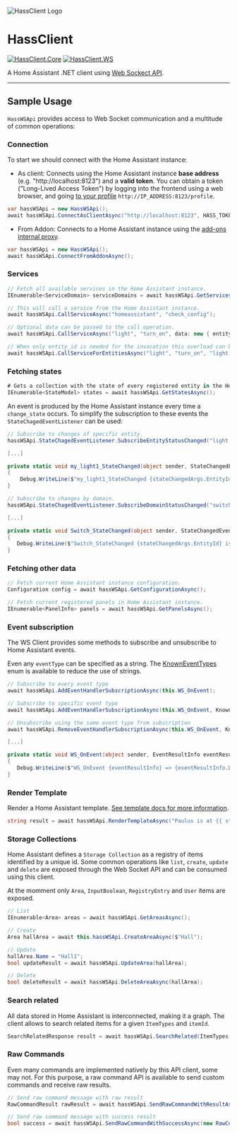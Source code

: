 ![HassClient Logo](https://github.com/vicfergar/HassClient/raw/main/resources/Logo.png)

# HassClient
[![HassClient.Core](https://img.shields.io/nuget/v/HassClient.Core?style=flat&label=HassClient.Core)](https://www.nuget.org/packages/HassClient.Core)
[![HassClient.WS](https://img.shields.io/nuget/v/HassClient.WS?style=flat&label=HassClient.WS)](https://www.nuget.org/packages/HassClient.WS)

A Home Assistant .NET client using [Web Sockect API](https://developers.home-assistant.io/docs/api/websocket).

---

## Sample Usage
`HassWSApi` provides access to Web Socket communication and a multitude of common operations:

### Connection
To start we should connect with the Home Assistant instance:

- As client: Connects using the Home Assistant instance **base address** (e.g. "http://localhost:8123") and a **valid token**. You can obtain a token ("Long-Lived Access Token") by logging into the frontend using a web browser, and going [to your profile](https://www.home-assistant.io/docs/authentication/#your-account-profile) `http://IP_ADDRESS:8123/profile`.
```csharp
var hassWSApi = new HassWSApi();
await hassWSApi.ConnectAsClientAsync("http://localhost:8123", HASS_TOKEN);
```
- From Addon: Connects to a Home Assistant instance using the [add-ons internal proxy](https://developers.home-assistant.io/docs/add-ons/communication#home-assistant-core).
```csharp
var hassWSApi = new HassWSApi();
await hassWSApi.ConnectFromAddonAsync();
```

### Services
```csharp
// Fetch all available services in the Home Assistant instance.
IEnumerable<ServiceDomain> serviceDomains = await hassWSApi.GetServicesAsync("homeassistant", "check_config");

// This will call a service from the Home Assistant instance.
await hassWSApi.CallServiceAsync("homeassistant", "check_config");

// Optional data can be passed to the call operation.
await hassWSApi.CallServiceAsync("light", "turn_on", data: new { entity_id = "light.my_light", brightness_pct = 20});

// When only entity_id is needed for the invocation this overload can be used.
await hassWSApi.CallServiceForEntitiesAsync("light", "turn_on", "light.my_light1", "light.my_light2");
```

 ### Fetching states
 ```csharp
# Gets a collection with the state of every registered entity in the Home Assistant instance.
IEnumerable<StateModel> states = await hassWSApi.GetStatesAsync();
```

An event is produced by the Home Assistant instance every time a `change_state` occurs. To simplify the subscription to these events the `StateChagedEventListener` can be used:

```csharp
// Subscribe to changes of specific entity.
hassWSApi.StateChagedEventListener.SubscribeEntityStatusChanged("light.my_light1", this.my_light1_StateChanged);

[...]

private static void my_light1_StateChanged(object sender, StateChangedEvent stateChangedArgs)
{
    Debug.WriteLine($"my_light1_StateChanged {stateChangedArgs.EntityId} is now {stateChangedArgs.NewState.State}");
}
```

 ```csharp
// Subscribe to changes by domain.
hassWSApi.StateChagedEventListener.SubscribeDomainStatusChanged("switch", this.Switch_StateChanged);

[...]

private static void Switch_StateChanged(object sender, StateChangedEvent stateChangedArgs)
{
    Debug.WriteLine($"Switch_StateChanged {stateChangedArgs.EntityId} is now {stateChangedArgs.NewState.State}");
}
```

### Fetching other data
```csharp
// Fetch current Home Assistant instance configuration.
Configuration config = await hassWSApi.GetConfigurationAsync();

// Fetch current registered panels in Home Assistant instance.
IEnumerable<PanelInfo> panels = await hassWSApi.GetPanelsAsync();
```

### Event subscription
The WS Client provides some methods to subscribe and unsubscribe to Home Assistant events.

Even any `eventType` can be specified as a string. The [KnownEventTypes](https://github.com/vicfergar/HassClient/blob/main/src/HassClient.Core/Models/Events/KnownEventTypes.cs) enum is available to reduce the use of strings.

 ```csharp
// Subscribe to every event type
await hassWSApi.AddEventHandlerSubscriptionAsync(this.WS_OnEvent);

// Subscribe to specific event type
await hassWSApi.AddEventHandlerSubscriptionAsync(this.WS_OnEvent, KnownEventTypes.PanelsUpdated);

// Unsubscribe using the same event type from subscription
await hassWSApi.RemoveEventHandlerSubscriptionAsync(this.WS_OnEvent, KnownEventTypes.PanelsUpdated);

[...]

private static void WS_OnEvent(object sender, EventResultInfo eventResultInfo)
{
    Debug.WriteLine($"WS_OnEvent {eventResultInfo} => {eventResultInfo.Data}");
}
```

### Render Template
Render a Home Assistant template. [See template docs for more information](https://www.home-assistant.io/topics/templating/).
```csharp
string result = await hassWSApi.RenderTemplateAsync("Paulus is at {{ states('sun.sun') }} {{ states('binary_sensor.is_rainy') }}!");
```

### Storage Collections
Home Assistant defines a `Storage Collection` as a registry of items identified by a unique id. Some common operations like `list`, `create`, `update` and `delete` are exposed through the Web Socket API and can be consumed using this client.

At the momment only `Area`, `InputBoolean`, `RegistryEntry` and `User` items are exposed.

```csharp
// List
IEnumerable<Area> areas = await hassWSApi.GetAreasAsync();

// Create
Area hallArea = await this.hassWSApi.CreateAreaAsync($"Hall");

// Update
hallArea.Name = "Hall1";
bool updateResult = await hassWSApi.UpdateArea(hallArea);

// Delete
bool deleteResult = await hassWSApi.DeleteAreaAsync(hallArea);
```

### Search related
All data stored in Home Assistant is interconnected, making it a graph. The client allows to search related items for a given `ItemTypes` and `itemId`.
```csharp
SearchRelatedResponse result = await hassWSApi.SearchRelated(ItemTypes.Entity, "weather.home");
```

### Raw Commands
Even many commands are implemented natively by this API client, some may not. For this purpose, a raw command API is available to send custom commands and receive raw results.
```csharp
// Send raw command message with raw result
RawCommandResult rawResult = await hassWSApi.SendRawCommandWithResultAsync(new RawCommandMessage("get_config"));

// Send raw command message with success result
bool success = await hassWSApi.SendRawCommandWithSuccessAsync(new RawCommandMessage("get_config"));
```
